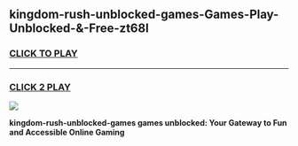 
## kingdom-rush-unblocked-games-Games-Play-Unblocked-&-Free-zt68l
<h3>
<a href="https://premium76.site?title=kingdom-rush-unblocked-games&ref=24A">CLICK TO PLAY</a></h3>
<hr>

<h3>
<a href="https://premium76.site?title=kingdom-rush-unblocked-games&ref=24A">CLICK 2 PLAY</a>
  
</h3>

<a href="https://premium76.site?title=kingdom-rush-unblocked-games&ref=24A"><img src="https://clearcache.store/games.png"></a>


**kingdom-rush-unblocked-games games unblocked: Your Gateway to Fun and Accessible Online Gaming**
